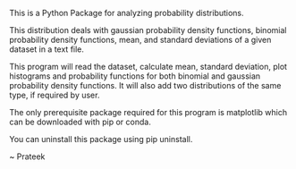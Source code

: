 This is a Python Package for analyzing probability distributions.

This distribution deals with gaussian probability density functions, binomial probability density functions, mean, and standard deviations of a given dataset in a text file.

This program will read the dataset, calculate mean, standard deviation, plot histograms and probability functions for both binomial and gaussian probability density functions. It will also add two distributions of the same type, if required by user.

The only prerequisite package required for this program is matplotlib which can be downloaded with pip or conda.

You can uninstall this package using pip uninstall.

~ Prateek
